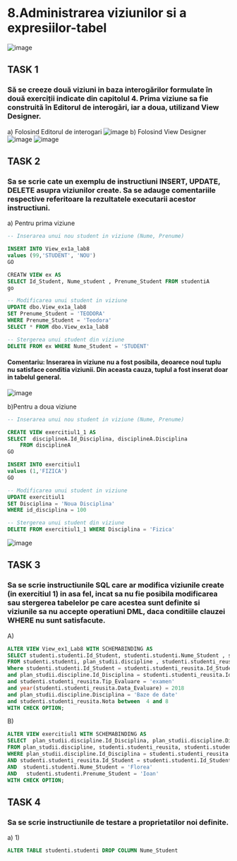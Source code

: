 # 8.Administrarea viziunilor si a expresiilor-tabel
![image](https://user-images.githubusercontent.com/34598802/49867207-67414f80-fe12-11e8-90f8-7def37748ea4.png)
## TASK 1

### Să se creeze două viziuni in baza interogărilor formulate în două exerciții indicate din capitolul 4. Prima viziune sa fie construită în Editorul de interogări, iar a doua, utilizand View Designer.

a) Folosind Editorul de interogari
![image](https://user-images.githubusercontent.com/34598802/49869961-b1c6ca00-fe1a-11e8-99b0-08230a9cccfb.png)
b) Folosind View Designer
![image](https://user-images.githubusercontent.com/34598802/49870043-d753d380-fe1a-11e8-8e6f-d99e933c5ee6.png)
![image](https://user-images.githubusercontent.com/34598802/49870120-226de680-fe1b-11e8-8e8f-acc48d8f2edf.png)
## TASK 2

### Sa se scrie cate un exemplu de instructiuni INSERT, UPDATE, DELETE asupra viziunilor create. Sa se adauge comentariile respective referitoare la rezultatele executarii acestor instructiuni.

a) Pentru prima viziune
```SQL
-- Inserarea unui nou student in viziune (Nume, Prenume)

INSERT INTO View_ex1a_lab8 
values (99,'STUDENT', 'NOU')
GO

CREATW VIEW ex AS 
SELECT Id_Student, Nume_student , Prenume_Student FROM studentiA
go

-- Modificarea unui student in viziune
UPDATE dbo.View_ex1a_lab8 
SET Prenume_Student = 'TEODORA'
WHERE Prenume_Student = 'Teodora'
SELECT * FROM dbo.View_ex1a_lab8

-- Stergerea unui student din viziune
DELETE FROM ex WHERE Nume_Student = 'STUDENT'
```
#### Comentariu: Inserarea in viziune nu a fost posibila, deoarece noul tuplu nu satisface conditia viziunii. Din aceasta cauza, tuplul a fost inserat doar in tabelul general. 
![image](https://user-images.githubusercontent.com/34598802/49871018-c22c7400-fe1d-11e8-9fbe-9379f9777d1c.png)

b)Pentru a doua viziune
```SQL
-- Inserarea unui nou student in viziune (Nume, Prenume)

CREATE VIEW exercitiul1_1 AS 
SELECT  disciplineA.Id_Disciplina, disciplineA.Disciplina 
	FROM disciplineA
GO

INSERT INTO exercitiul1 
values (1,'FIZICA')
GO

-- Modificarea unui student in viziune
UPDATE exercitiul1 
SET Disciplina = 'Noua Disciplina'
WHERE id_disciplina = 100

-- Stergerea unui student din viziune
DELETE FROM exercitiul1_1 WHERE Disciplina = 'Fizica'
```
![image](https://user-images.githubusercontent.com/34598802/49871185-3404bd80-fe1e-11e8-9da3-f94523cbdf9d.png)
## TASK 3

### Sa se scrie instructiunile SQL care ar modifica viziunile create (in exercitiul 1) in asa fel, incat sa nu fie posibila modificarea sau stergerea tabelelor pe care acestea sunt definite si viziunile sa nu accepte operatiuni DML, daca conditiile clauzei WHERE nu sunt satisfacute.
A)
```SQL
ALTER VIEW View_ex1_Lab8 WITH SCHEMABINDING AS
SELECT studenti.studenti.Id_Student, studenti.studenti.Nume_Student , studenti.studenti.Prenume_Student 
FROM studenti.studenti, plan_studii.discipline , studenti.studenti_reusita
Where studenti.studenti.Id_Student = studenti.studenti_reusita.Id_Student
and plan_studii.discipline.Id_Disciplina = studenti.studenti_reusita.Id_Disciplina
and studenti.studenti_reusita.Tip_Evaluare = 'examen' 
and year(studenti.studenti_reusita.Data_Evaluare) = 2018 
and plan_studii.discipline.Disciplina = 'Baze de date'
and studenti.studenti_reusita.Nota between  4 and 8
WITH CHECK OPTION;
```
B)
```SQL
ALTER VIEW exercitiul1 WITH SCHEMABINDING AS
SELECT  plan_studii.discipline.Id_Disciplina, plan_studii.discipline.Disciplina 
FROM plan_studii.discipline, studenti.studenti_reusita, studenti.studenti
WHERE plan_studii.discipline.Id_Disciplina = studenti.studenti_reusita.Id_Disciplina
AND studenti.studenti_reusita.Id_Student = studenti.studenti.Id_Student
AND  studenti.studenti.Nume_Student = 'Florea' 
AND   studenti.studenti.Prenume_Student = 'Ioan'
WITH CHECK OPTION;
```
## TASK 4
### Sa se scrie instructiunile de testare a proprietatilor noi definite.

a) 1)
```SQL
ALTER TABLE studenti.studenti DROP COLUMN Nume_Student
```




